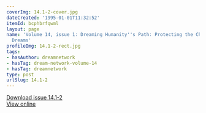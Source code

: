 ```yaml
---
coverImg: 14.1-2-cover.jpg
dateCreated: '1995-01-01T11:32:52'
itemId: bcphbrfqwml
layout: page
name: 'Volume 14, issue 1: Dreaming Humanity''s Path: Protecting the Children & Warning
  Dreams'
profileImg: 14.1-2-rect.jpg
tags:
- hasAuthor: dreamnetwork
- hasTag: dream-network-volume-14
- hasTag: dreamnetwork
type: post
urlSlug: 14.1-2
---
```

<a href="../files/pdfs/Volume_14/14.1-2-Dream-Network-Vol-14-Nos-1-&-2.pdf" download="">Download issue 14.1-2</a><br><a href="../files/pdfs/Volume_14/14.1-2-Dream-Network-Vol-14-Nos-1-&-2.pdf">View online</a>